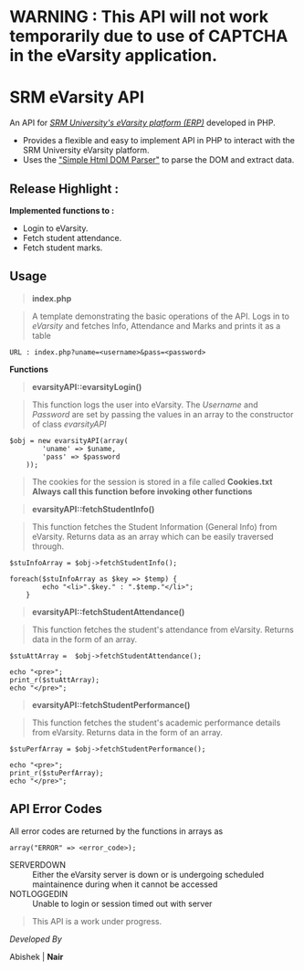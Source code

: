 WARNING : This API will not work temporarily due to use of CAPTCHA in the eVarsity application.
===============================================================================================

SRM eVarsity API
================
An API for [*SRM University's eVarsity platform (ERP)*](http://evarsity.srmuniv.ac.in/srmswi/usermanager/youLogin.jsp) developed in PHP.


- Provides a flexible and easy to implement API in PHP to interact with the SRM University eVarsity platform.
- Uses the ["Simple Html DOM Parser"](http://simplehtmldom.sourceforge.net) to parse the DOM and extract data.

Release Highlight : 
-------------------
**Implemented functions to :**
- Login to eVarsity.
- Fetch student attendance.
- Fetch student marks.

Usage
-----

> **index.php**

> A template demonstrating the basic operations of the API.
> Logs in to *eVarsity* and fetches Info, Attendance and Marks and prints it as a table


    URL : index.php?uname=<username>&pass=<password>
    
**Functions**

> **evarsityAPI::evarsityLogin()**

> This function logs the user into eVarsity.
> The *Username* and *Password* are set by passing the values in an array to the constructor of class *evarsityAPI*

    $obj = new evarsityAPI(array(
			'uname' => $uname,
			'pass' => $password
		));
> The cookies for the session is stored in a file called **Cookies.txt**
> **Always call this function before invoking other functions**

> **evarsityAPI::fetchStudentInfo()**

> This function fetches the Student Information (General Info) from eVarsity.
> Returns data as an array which can be easily traversed through.

    $stuInfoArray = $obj->fetchStudentInfo();

    foreach($stuInfoArray as $key => $temp) {
			echo "<li>".$key." : ".$temp."</li>";
		}
	
> **evarsityAPI::fetchStudentAttendance()**

> This function fetches the student's attendance from eVarsity.
> Returns data in the form of an array.

    $stuAttArray =  $obj->fetchStudentAttendance();
    
    echo "<pre>";
    print_r($stuAttArray);
    echo "</pre>";

> **evarsityAPI::fetchStudentPerformance()**

> This function fetches the student's academic performance details from eVarsity.
> Returns data in the form of an array.

    $stuPerfArray = $obj->fetchStudentPerformance();
    
    echo "<pre>";
    print_r($stuPerfArray);
    echo "</pre>";
    
API Error Codes
---------------
All error codes are returned by the functions in arrays as 

    array("ERROR" => <error_code>);


<dl>
    <dt> SERVERDOWN </dt>
    <dd> Either the eVarsity server is down or is undergoing scheduled maintainence during when it cannot be accessed </dd>
    <dt> NOTLOGGEDIN </dt>
    <dd> Unable to login or session timed out with server </dd>
</dl>



>This API is a work under progress.

*Developed By*

Abishek | **Nair**
